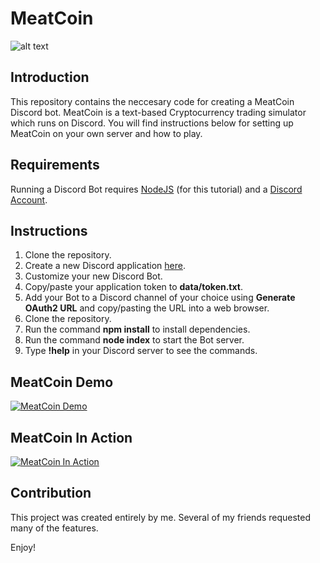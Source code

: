 MeatCoin
=========================

![alt text](https://jwparsons.bitbucket.io/style/images/projects/meatcoin/logo.png "MeatCoin Logo")

## Introduction
This repository contains the neccesary code for creating a MeatCoin Discord bot.
MeatCoin is a text-based Cryptocurrency trading simulator which runs on Discord.
You will find instructions below for setting up MeatCoin on your own server and how to play.


## Requirements
Running a Discord Bot requires [NodeJS](https://nodejs.org/en/) (for this tutorial) and a [Discord Account](https://discordapp.com/developers/docs/intro).


## Instructions
1. Clone the repository.
1. Create a new Discord application [here](https://discordapp.com/developers/applications/me).
1. Customize your new Discord Bot.
1. Copy/paste your application token to **data/token.txt**.
1. Add your Bot to a Discord channel of your choice using **Generate OAuth2 URL** and copy/pasting the URL into a web browser.
1. Clone the repository.
1. Run the command **npm install** to install dependencies.
1. Run the command **node index** to start the Bot server.
1. Type **!help** in your Discord server to see the commands.


## MeatCoin Demo
[![MeatCoin Demo](https://jwparsons.bitbucket.io/style/images/projects/meatcoin/demo_repo_tn.png)](https://vimeo.com/275358647 "MeatCoin Demo - click to watch!")


## MeatCoin In Action
[![MeatCoin In Action](https://jwparsons.bitbucket.io/style/images/projects/meatcoin/action_repo_tn.png)](https://vimeo.com/275358719 "MeatCoin In Action - click to watch!")


## Contribution
This project was created entirely by me. Several of my friends requested many of the features.

Enjoy!
